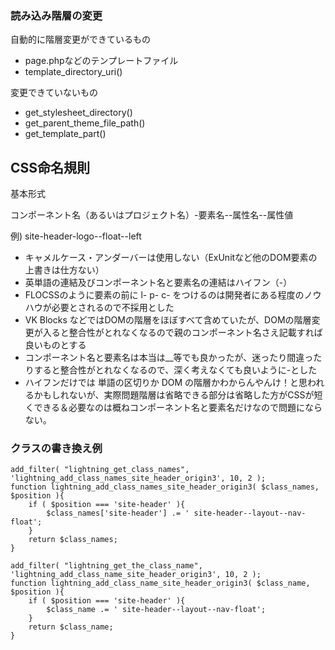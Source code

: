 
### 読み込み階層の変更

自動的に階層変更ができているもの

* page.phpなどのテンプレートファイル
* template_directory_uri()

変更できていないもの
* get_stylesheet_directory()
* get_parent_theme_file_path()
* get_template_part()

## CSS命名規則

基本形式

コンポーネント名（あるいはプロジェクト名）-要素名--属性名--属性値

例)
site-header-logo--float--left

* キャメルケース・アンダーバーは使用しない（ExUnitなど他のDOM要素の上書きは仕方ない）
* 英単語の連結及びコンポーネント名と要素名の連結はハイフン（-）
* FLOCSSのように要素の前に l- p- c- をつけるのは開発者にある程度のノウハウが必要とされるので不採用とした
* VK Blocks などではDOMの階層をほぼすべて含めていたが、DOMの階層変更が入ると整合性がとれなくなるので親のコンポーネント名さえ記載すれば良いものとする
* コンポーネント名と要素名は本当は__等でも良かったが、迷ったり間違ったりすると整合性がとれなくなるので、深く考えなくても良いように-とした
* ハイフンだけでは 単語の区切りか DOM の階層かわからんやんけ！と思われるかもしれないが、実際問題階層は省略できる部分は省略した方がCSSが短くできる＆必要なのは概ねコンポーネント名と要素名だけなので問題にならない。

### クラスの書き換え例

```
add_filter( "lightning_get_class_names", 'lightning_add_class_names_site_header_origin3', 10, 2 );
function lightning_add_class_names_site_header_origin3( $class_names, $position ){
    if ( $position === 'site-header' ){
        $class_names['site-header'] .= ' site-header--layout--nav-float';
    }
    return $class_names;
}

add_filter( "lightning_get_the_class_name", 'lightning_add_class_name_site_header_origin3', 10, 2 );
function lightning_add_class_name_site_header_origin3( $class_name, $position ){
    if ( $position === 'site-header' ){
        $class_name .= ' site-header--layout--nav-float';
    }
    return $class_name;
}
```